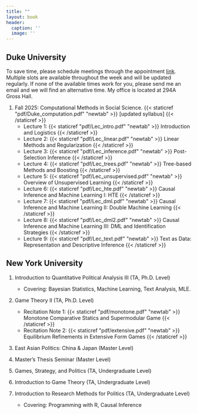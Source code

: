 ```yaml
---
title: ""
layout: book
header:
  caption: ''
  image: ''
---
```


## **Duke University**

To save time, please schedule meetings through the appointment [link](https://outlook.office.com/bookwithme/user/ea2f5f25634a4a5e87795b147d6d3513@duke.edu?anonymous&ismsaljsauthenabled&ep=plink). Multiple slots are available throughout the week and will be updated regularly. If none of the available times work for you, please send me an email and we will find an alternative time. My office is located at 294A Gross Hall.


1. Fall 2025: Computational Methods in Social Science. {{< staticref "pdf/Duke_computation.pdf" "newtab" >}} [updated syllabus] {{< /staticref >}}
    + Lecture 1:  {{< staticref "pdf/Lec_intro.pdf" "newtab" >}} Introduction and Logistics {{< /staticref >}}
    + Lecture 2:  {{< staticref "pdf/Lec_linear.pdf" "newtab" >}} Linear Methods and Regularization {{< /staticref >}}
    + Lecture 3:  {{< staticref "pdf/Lec_inference.pdf" "newtab" >}} Post-Selection Inference {{< /staticref >}}
    + Lecture 4:  {{< staticref "pdf/Lec_trees.pdf" "newtab" >}} Tree-based Methods and Boosting {{< /staticref >}}
    + Lecture 5:  {{< staticref "pdf/Lec_unsupervised.pdf" "newtab" >}} Overview of Unsupervised Learning {{< /staticref >}}
    + Lecture 6:  {{< staticref "pdf/Lec_hte.pdf" "newtab" >}} Causal Inference and Machine Learning I: HTE {{< /staticref >}}
    + Lecture 7:  {{< staticref "pdf/Lec_dml.pdf" "newtab" >}} Causal Inference and Machine Learning II: Double Machine Learning {{< /staticref >}}
    + Lecture 8:  {{< staticref "pdf/Lec_dml2.pdf" "newtab" >}} Causal Inference and Machine Learning III: DML and Identification Strategies {{< /staticref >}}
    + Lecture 9:  {{< staticref "pdf/Lec_text.pdf" "newtab" >}} Text as Data: Representation and Descriptive Inference {{< /staticref >}}

## **New York University**

1. Introduction to Quantitative Political Analysis III (TA, Ph.D. Level)
    + Covering: Bayesian Statistics,  Machine Learning, Text Analysis, MLE.

2. Game Theory II (TA, Ph.D. Level)
    + Recitation Note 1:  {{< staticref "pdf/monotone.pdf" "newtab" >}} Monotone Comparative Statics and Supermodular Game {{< /staticref >}}
    + Recitation Note 2: {{< staticref "pdf/extensive.pdf" "newtab" >}} Equilibrium Refinements in Extensive Form Games {{< /staticref >}}

3. East Asian Politics: China & Japan (Master Level)

4. Master’s Thesis Seminar (Master Level)

5. Games, Strategy, and Politics (TA, Undergraduate Level)

6. Introduction to Game Theory (TA, Undergraduate Level)

7. Introduction to Research Methods for Politics (TA, Undergraduate Level)
    + Covering: Programming with R, Causal Inference